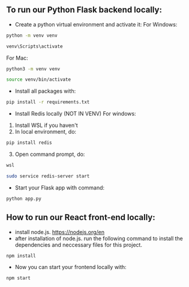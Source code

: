 ## To run our Python Flask backend locally:
- Create a python virtual environment and activate it:
For Windows:
```bash 
python -m venv venv
```
```bash
venv\Scripts\activate
```
For Mac:
```bash
python3 -m venv venv
```
```bash
source venv/bin/activate
```
- Install all packages with:
```bash
pip install -r requirements.txt
```
- Install Redis locally (NOT IN VENV)
For windows: 
1. Install WSL if you haven't
2. In local environment, do:
```bash
pip install redis
```
3. Open command prompt, do:
```bash
wsl
```
```bash
sudo service redis-server start
```
- Start your Flask app with command:
```bash
python app.py
```

## How to run our React front-end locally:
- install node.js. https://nodejs.org/en
- after installation of node.js. run the following command to install the dependencies and neccessary files for this project.
```
npm install
```
- Now you can start your frontend locally with:
```
npm start
``` 